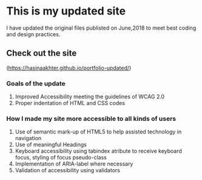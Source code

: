 #  This is my updated site 
 I have updated the original files  publisted on June,2018 to meet best coding and design practices. 
## Check out the site
(https://hasinaakhter.github.io/portfolio-updated/)
### Goals of the update 
1. Improved Accessibility meeting the guidelines of WCAG 2.0
2. Proper indentation of HTML and CSS codes
### How I made my site more accessible to all kinds of users
1. Use of semantic mark-up of HTML5 to help assisted technology in navigation
2. Use of meaningful Headings
3. Keyboard accessibility using tabindex atribute to receive keyboard focus,
   styling of focus pseudo-class 
4. Implementation of  ARIA-label where necessary
5. Validation of accessibility using validators
